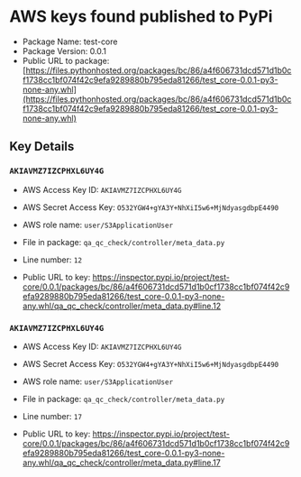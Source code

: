# AWS keys found published to PyPi

* Package Name: test-core
* Package Version: 0.0.1
* Public URL to package: [https://files.pythonhosted.org/packages/bc/86/a4f606731dcd571d1b0cf1738cc1bf074f42c9efa9289880b795eda81266/test_core-0.0.1-py3-none-any.whl](https://files.pythonhosted.org/packages/bc/86/a4f606731dcd571d1b0cf1738cc1bf074f42c9efa9289880b795eda81266/test_core-0.0.1-py3-none-any.whl)

## Key Details

### `AKIAVMZ7IZCPHXL6UY4G`

* AWS Access Key ID: `AKIAVMZ7IZCPHXL6UY4G`
* AWS Secret Access Key: `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` 
* AWS role name: `user/S3ApplicationUser`
* File in package: `qa_qc_check/controller/meta_data.py`
* Line number: `12`

* Public URL to key: https://inspector.pypi.io/project/test-core/0.0.1/packages/bc/86/a4f606731dcd571d1b0cf1738cc1bf074f42c9efa9289880b795eda81266/test_core-0.0.1-py3-none-any.whl/qa_qc_check/controller/meta_data.py#line.12



### `AKIAVMZ7IZCPHXL6UY4G`

* AWS Access Key ID: `AKIAVMZ7IZCPHXL6UY4G`
* AWS Secret Access Key: `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` 
* AWS role name: `user/S3ApplicationUser`
* File in package: `qa_qc_check/controller/meta_data.py`
* Line number: `17`

* Public URL to key: https://inspector.pypi.io/project/test-core/0.0.1/packages/bc/86/a4f606731dcd571d1b0cf1738cc1bf074f42c9efa9289880b795eda81266/test_core-0.0.1-py3-none-any.whl/qa_qc_check/controller/meta_data.py#line.17


